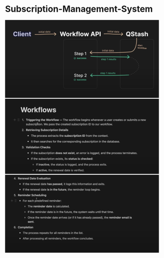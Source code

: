 # Subscription-Management-System

<img src="./public/Pic-1.png" />
<img src="./public/Pic-2.png" />
<img src="./public/Pic-3.png" />
